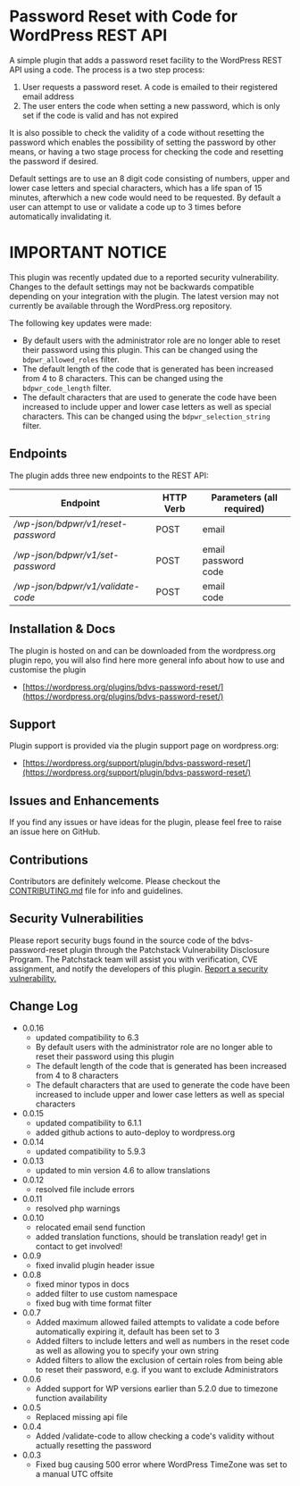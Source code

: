 # Password Reset with Code for WordPress REST API

A simple plugin that adds a password reset facility to the WordPress REST API using a code. The process is a two step process:

1. User requests a password reset. A code is emailed to their registered email address
2. The user enters the code when setting a new password, which is only set if the code is valid and has not expired

It is also possible to check the validity of a code without resetting the password which enables the possibility of setting the password by other means, or having a two stage process for checking the code and resetting the password if desired.

Default settings are to use an 8 digit code consisting of numbers, upper and lower case letters and special characters, which has a life span of 15 minutes, afterwhich a new code would need to be requested. By default a user can attempt to use or validate a code up to 3 times before automatically invalidating it.

# IMPORTANT NOTICE

This plugin was recently updated due to a reported security vulnerability. Changes to the default settings may not be backwards compatible depending on your integration with the plugin. The latest version may not currently be available through the WordPress.org repository.

The following key updates were made:

- By default users with the administrator role are no longer able to reset their password using this plugin. This can be changed using the `bdpwr_allowed_roles` filter.
- The default length of the code that is generated has been increased from 4 to 8 characters. This can be changed using the `bdpwr_code_length` filter.
- The default characters that are used to generate the code have been increased to include upper and lower case letters as well as special characters. This can be changed using the `bdpwr_selection_string` filter.

## Endpoints

The plugin adds three new endpoints to the REST API:

| Endpoint                              | HTTP Verb | Parameters (**all required**)      |
| ------------------------------------- | --------- | ---------------------------------- |
| */wp-json/bdpwr/v1/reset-password*    | POST      |  email                             |
| */wp-json/bdpwr/v1/set-password*      | POST      |  email <br /> password <br /> code |
| */wp-json/bdpwr/v1/validate-code*     | POST      |  email <br /> code                 |

## Installation & Docs
The plugin is hosted on and can be downloaded from the wordpress.org plugin repo, you will also find here more general info about how to use and customise the plugin
 - [https://wordpress.org/plugins/bdvs-password-reset/](https://wordpress.org/plugins/bdvs-password-reset/)

## Support
Plugin support is provided via the plugin support page on wordpress.org:
- [https://wordpress.org/support/plugin/bdvs-password-reset/](https://wordpress.org/support/plugin/bdvs-password-reset/)

## Issues and Enhancements
If you find any issues or have ideas for the plugin, please feel free to raise an issue here on GitHub.

## Contributions
Contributors are definitely welcome. Please checkout the [CONTRIBUTING.md](https://github.com/dominic-ks/bdvs-password-reset/blob/master/CONTRIBUTING.md) file for info and guidelines.

## Security Vulnerabilities
Please report security bugs found in the source code of the bdvs-password-reset plugin through the Patchstack Vulnerability Disclosure Program. The Patchstack team will assist you with verification, CVE assignment, and notify the developers of this plugin.
[Report a security vulnerability.](https://patchstack.com/database/vdp/bdvs-password-reset) 

## Change Log
 - 0.0.16
   - updated compatibility to 6.3
   - By default users with the administrator role are no longer able to reset their password using this plugin
   - The default length of the code that is generated has been increased from 4 to 8 characters
   - The default characters that are used to generate the code have been increased to include upper and lower case letters as well as special characters
 - 0.0.15
   - updated compatibility to 6.1.1
   - added github actions to auto-deploy to wordpress.org
 - 0.0.14
   - updated compatibility to 5.9.3
 - 0.0.13
   - updated to min version 4.6 to allow translations
 - 0.0.12
   - resolved file include errors
 - 0.0.11
   - resolved php warnings
 - 0.0.10
   - relocated email send function
   - added translation functions, should be translation ready! get in contact to get involved!
 - 0.0.9
   - fixed invalid plugin header issue
 - 0.0.8
   - fixed minor typos in docs
   - added filter to use custom namespace
   - fixed bug with time format filter
 - 0.0.7
   - Added maximum allowed failed attempts to validate a code before automatically expiring it, default has been set to 3
   - Added filters to include letters and well as numbers in the reset code as well as allowing you to specify your own string
   - Added filters to allow the exclusion of certain roles from being able to reset their password, e.g. if you want to exclude Administrators
 - 0.0.6
   - Added support for WP versions earlier than 5.2.0 due to timezone function availability
 - 0.0.5
   - Replaced missing api file
 - 0.0.4
   - Added /validate-code to allow checking a code's validity without actually resetting the password
 - 0.0.3
   - Fixed bug causing 500 error where WordPress TimeZone was set to a manual UTC offsite
